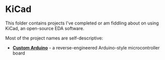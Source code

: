 # KiCad

This folder contains projects I've completed or am fiddling about on using KiCad, an open-source EDA software.

Most of the project names are self-descriptive:
* **[Custom Arduino](https://github.com/alainlou/HardwareProjects/tree/master/KiCad/Custom%20Arduino)** - a reverse-engineered Arduino-style microcontroller board
